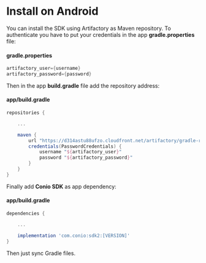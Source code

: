 # Install on Android #

You can install the SDK using Artifactory as Maven repository.
To authenticate you have to put your credentials in the app **gradle.properties** file:

#### gradle.properties

```gradle
artifactory_user={username}
artifactory_password={password}
```

Then in the app **build.gradle** file add the repository address:

#### app/build.gradle

```gradle
repositories {

    ...

    maven {
        url "https://d314astu88ufzo.cloudfront.net/artifactory/gradle-release-local"
        credentials(PasswordCredentials) {
            username "${artifactory_user}"
            password "${artifactory_password}"
        }
    }
}
```

Finally add **Conio SDK** as app dependency:

#### app/build.gradle

```gradle
dependencies {

    ...

    implementation 'com.conio:sdk2:[VERSION]'
}
```

Then just sync Gradle files.
